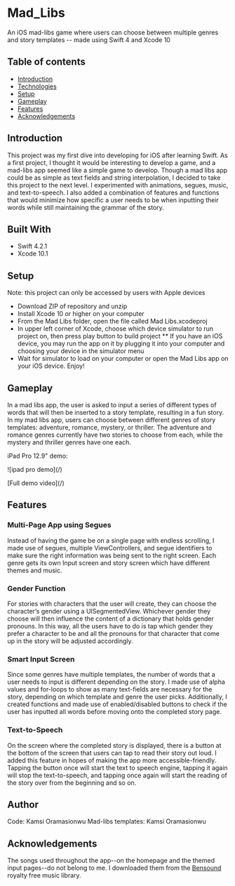 # Mad_Libs
An iOS mad-libs game where users can choose between multiple genres and story templates -- made using Swift 4 and Xcode 10

## Table of contents
* [Introduction](#introduction)
* [Technologies](#built-with)
* [Setup](#setup)
* [Gameplay](#gameplay)
* [Features](#features)
* [Acknowledgements](#acknowledgements)

## Introduction 
This project was my first dive into developing for iOS after learning Swift. As a first project, I thought it would be interesting to develop a game, and a mad-libs app seemed like a simple game to develop. Though a mad libs app could be as simple as text fields and string interpolation, I decided to take this project to the next level. I experimented with animations, segues, music, and text-to-speech. I also added a combination of features and functions that would minimize how specific a user needs to be when inputting their words while still maintaining the grammar of the story.

## Built With
* Swift 4.2.1
* Xcode 10.1


## Setup
Note: this project can only be accessed by users with Apple devices
* Download ZIP of repository and unzip 
* Install Xcode 10 or higher on your computer
* From the Mad Libs folder, open the file called Mad Libs.xcodeproj
* In upper left corner of Xcode, choose which device simulator to run project on, then press play button to build project
** If you have an iOS device, you may run the app on it by plugging it into your computer and choosing your device in the simulator menu
* Wait for simulator to load on your computer or open the Mad Libs app on your iOS device. Enjoy!

## Gameplay
In a mad libs app, the user is asked to input a series of different types of words that will then be inserted to a story template, resulting in a fun story. In my mad libs app, users can choose between different genres of story templates: adventure, romance, mystery, or thriller. The adventure and romance genres currently have two stories to choose from each, while the mystery and thriller genres have one each.

iPad Pro 12.9" demo:

![ipad pro demo](<Mad Libs demos>/<ipad demo.gif>)

[Full demo video](<Mad Libs demos>/<Mad Libs shortened.mp4>)

## Features
### Multi-Page App using Segues
Instead of having the game be on a single page with endless scrolling, I made use of segues, multiple ViewControllers, and segue identifiers to make sure the right information was being sent to the right screen. Each genre gets its own Input screen and story screen which have different themes and music.

### Gender Function
For stories with characters that the user will create, they can choose the character’s gender using a UISegmentedView. Whichever gender they choose will then influence the content of a dictionary that holds gender pronouns. In this way, all the users have to do is tap which gender they prefer a character to be and all the pronouns for that character that come up in the story will be adjusted accordingly.

### Smart Input Screen
Since some genres have multiple templates, the number of words that a user needs to input is different depending on the story. I made use of alpha values and for-loops to show as many text-fields are necessary for the story, depending on which template and genre the user picks. Additionally, I created functions and made use of enabled/disabled buttons to check if the user has inputted all words before moving onto the completed story page. 

### Text-to-Speech
On the screen where the completed story is displayed, there is a button at the bottom of the screen that users can tap to read their story out loud. I added this feature in hopes of making the app more accessible-friendly. Tapping the button once will start the text to speech engine, tapping it again will stop the text-to-speech, and tapping once again will start the reading of the story over from the beginning and so on.

## Author
Code: Kamsi Oramasionwu
Mad-libs templates: Kamsi Oramasionwu

## Acknowledgements
The songs used throughout the app--on the homepage and the themed input pages--do not belong to me. I downloaded them from the [Bensound](https://bensound.com) royalty free music library.
